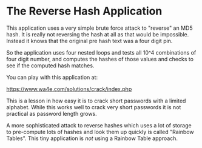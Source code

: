 The Reverse Hash Application
============================

This application uses a very simple brute force attack to
"reverse" an MD5 hash.  It is really not reversing the hash
at all as that would be impossible.  Instead it knows that
the original pre hash text was a four digit pin.

So the application uses four nested loops and tests all
10^4 combinations of four digit number, and computes the
hashes of those values and checks to see if the computed hash
matches.

You can play with this application at:

https://www.wa4e.com/solutions/crack/index.php

This is a lesson in how easy it is to crack short passwords
with a limited alphabet.  While this works well to crack
very short passwords it is not practical as password
length grows.

A more sophisticated attack to reverse hashes which uses a
lot of storage to pre-compute lots of hashes and look them up
quickly is called "Rainbow Tables".  This tiny application
is *not* using a Rainbow Table approach.
